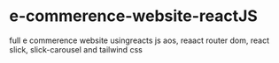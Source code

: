 # e-commerence-website-reactJS
full e commerence website usingreacts js aos, reaact router dom, react slick, slick-carousel and tailwind css 
